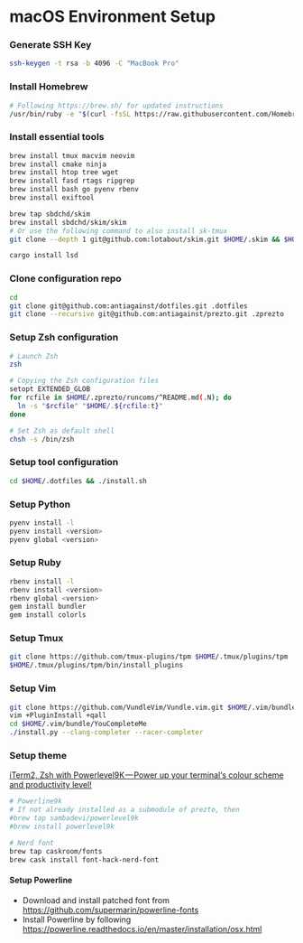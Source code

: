 macOS Environment Setup
=======================

### Generate SSH Key

```sh
ssh-keygen -t rsa -b 4096 -C "MacBook Pro"
```

### Install Homebrew

```sh
# Following https://brew.sh/ for updated instructions
/usr/bin/ruby -e "$(curl -fsSL https://raw.githubusercontent.com/Homebrew/install/master/install)"
```

### Install essential tools

```sh
brew install tmux macvim neovim
brew install cmake ninja
brew install htop tree wget
brew install fasd rtags ripgrep
brew install bash go pyenv rbenv
brew install exiftool

brew tap sbdchd/skim
brew install sbdchd/skim/skim
# Or use the following command to also install sk-tmux
git clone --depth 1 git@github.com:lotabout/skim.git $HOME/.skim && $HOME/.skim/install

cargo install lsd
```

### Clone configuration repo

```sh
cd
git clone git@github.com:antiagainst/dotfiles.git .dotfiles
git clone --recursive git@github.com:antiagainst/prezto.git .zprezto
```

### Setup Zsh configuration

```sh
# Launch Zsh
zsh

# Copying the Zsh configuration files
setopt EXTENDED_GLOB
for rcfile in $HOME/.zprezto/runcoms/^README.md(.N); do
  ln -s "$rcfile" "$HOME/.${rcfile:t}"
done

# Set Zsh as default shell
chsh -s /bin/zsh
```

### Setup tool configuration

```sh
cd $HOME/.dotfiles && ./install.sh
```

### Setup Python

```sh
pyenv install -l
pyenv install <version>
pyenv global <version>
```

### Setup Ruby

```sh
rbenv install -l
rbenv install <version>
rbenv global <version>
gem install bundler
gem install colorls
```

### Setup Tmux

```sh
git clone https://github.com/tmux-plugins/tpm $HOME/.tmux/plugins/tpm
$HOME/.tmux/plugins/tpm/bin/install_plugins
```

### Setup Vim

```sh
git clone https://github.com/VundleVim/Vundle.vim.git $HOME/.vim/bundle/Vundle.vim
vim +PluginInstall +qall
cd $HOME/.vim/bundle/YouCompleteMe
./install.py --clang-completer --racer-completer
```

### Setup theme

[iTerm2, Zsh with Powerlevel9K — Power up your terminal‘s colour scheme and productivity level!](https://medium.com/the-code-review/make-your-terminal-more-colourful-and-productive-with-iterm2-and-zsh-11b91607b98c)

```sh
# Powerline9k
# If not already installed as a submodule of prezto, then
#brew tap sambadevi/powerlevel9k
#brew install powerlevel9k

# Nerd font
brew tap caskroom/fonts
brew cask install font-hack-nerd-font
```

#### Setup Powerline

* Download and install patched font from https://github.com/supermarin/powerline-fonts
* Install Powerline by following https://powerline.readthedocs.io/en/master/installation/osx.html
